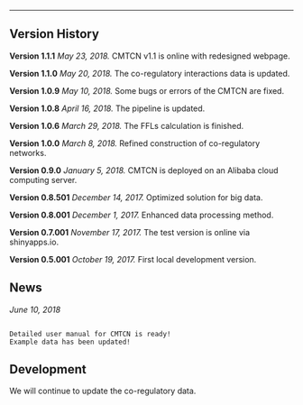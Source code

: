 -------------------------------------------------------------------
## Version History

**Version 1.1.1** *May 23, 2018.* CMTCN v1.1 is online with redesigned webpage.

**Version 1.1.0** *May 20, 2018.* The co-regulatory interactions data is updated.

**Version 1.0.9** *May 10, 2018.* Some bugs or errors of the CMTCN are fixed.

**Version 1.0.8** *April 16, 2018.* The pipeline is updated.

**Version 1.0.6** *March 29, 2018.* The FFLs calculation is finished.

**Version 1.0.0** *March 8, 2018.* Refined construction of co-regulatory networks. 

**Version 0.9.0** *January 5, 2018.* CMTCN is deployed on an Alibaba cloud computing server.

**Version 0.8.501** *December 14, 2017.*  Optimized solution for big data.

**Version 0.8.001** *December 1, 2017.*  Enhanced data processing method. 

**Version 0.7.001** *November 17, 2017.* The test version is online via shinyapps.io.

**Version 0.5.001** *October 19, 2017.* First local development version.

## News

*June 10, 2018* 

```

Detailed user manual for CMTCN is ready!
Example data has been updated!

```
## Development
We will continue to update the co-regulatory data.

